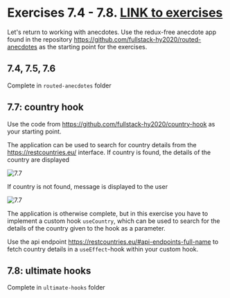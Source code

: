 # Exercises 7.4 - 7.8. [LINK to exercises](https://fullstackopen.com/en/part7/custom_hooks#exercises-7-4-7-8)
Let's return to working with anecdotes. Use the redux-free anecdote app found in the repository https://github.com/fullstack-hy2020/routed-anecdotes as the starting point for the exercises.

## 7.4, 7.5, 7.6
Complete in ```routed-anecdotes``` folder


## 7.7: country hook
Use the code from https://github.com/fullstack-hy2020/country-hook as your starting point.

The application can be used to search for country details from the https://restcountries.eu/ interface. If country is found, the details of the country are displayed

![7.7](https://fullstackopen.com/static/b705259ca07b94ce736ac882dbbce776/14be6/69ea.png)

If country is not found, message is displayed to the user

![7.7](https://fullstackopen.com/static/b8f3f1b250a195526cc2816eb8f69c41/14be6/70ea.png)

The application is otherwise complete, but in this exercise you have to implement a custom hook ```useCountry```, which can be used to search for the details of the country given to the hook as a parameter.

Use the api endpoint https://restcountries.eu/#api-endpoints-full-name to fetch country details in a ```useEffect```-hook within your custom hook.

## 7.8: ultimate hooks
Complete in ```ultimate-hooks``` folder
